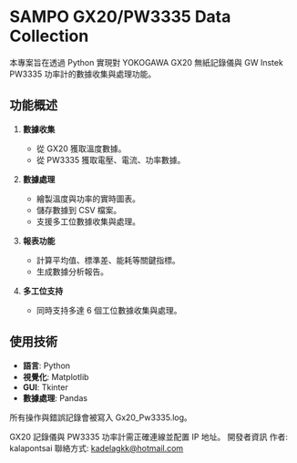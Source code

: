 # SAMPO GX20/PW3335 Data Collection

本專案旨在透過 Python 實現對 YOKOGAWA GX20 無紙記錄儀與 GW Instek PW3335 功率計的數據收集與處理功能。

## 功能概述

1. **數據收集**
   - 從 GX20 獲取溫度數據。
   - 從 PW3335 獲取電壓、電流、功率數據。

2. **數據處理**
   - 繪製溫度與功率的實時圖表。
   - 儲存數據到 CSV 檔案。
   - 支援多工位數據收集與處理。

3. **報表功能**
   - 計算平均值、標準差、能耗等關鍵指標。
   - 生成數據分析報告。

4. **多工位支持**
   - 同時支持多達 6 個工位數據收集與處理。

## 使用技術

- **語言**: Python
- **視覺化**: Matplotlib
- **GUI**: Tkinter
- **數據處理**: Pandas


所有操作與錯誤記錄會被寫入 Gx20_Pw3335.log。

GX20 記錄儀與 PW3335 功率計需正確連線並配置 IP 地址。
開發者資訊
作者: kalapontsai
聯絡方式: kadelagkk@hotmail.com
